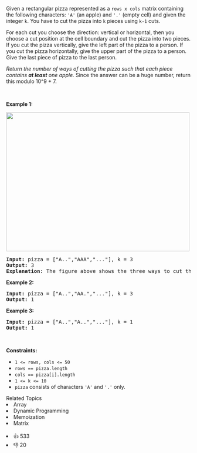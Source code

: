 <p>Given a rectangular pizza represented as a <code>rows x cols</code>&nbsp;matrix containing the following characters: <code>'A'</code> (an apple) and <code>'.'</code> (empty cell) and given the integer <code>k</code>. You have to cut the pizza into <code>k</code> pieces using <code>k-1</code> cuts.&nbsp;</p>

<p>For each cut you choose the direction: vertical or horizontal, then you choose a cut position at the cell boundary and cut the pizza into two pieces. If you cut the pizza vertically, give the left part of the pizza to a person. If you cut the pizza horizontally, give the upper part of the pizza to a person. Give the last piece of pizza to the last person.</p>

<p><em>Return the number of ways of cutting the pizza such that each piece contains <strong>at least</strong> one apple.&nbsp;</em>Since the answer can be a huge number, return this modulo 10^9 + 7.</p>

<p>&nbsp;</p> 
<p><strong>Example 1:</strong></p>

<p><strong><img alt="" src="https://assets.leetcode.com/uploads/2020/04/23/ways_to_cut_apple_1.png" style="width: 500px; height: 378px;" /></strong></p>

<pre>
<strong>Input:</strong> pizza = ["A..","AAA","..."], k = 3
<strong>Output:</strong> 3 
<strong>Explanation:</strong> The figure above shows the three ways to cut the pizza. Note that pieces must contain at least one apple.
</pre>

<p><strong>Example 2:</strong></p>

<pre>
<strong>Input:</strong> pizza = ["A..","AA.","..."], k = 3
<strong>Output:</strong> 1
</pre>

<p><strong>Example 3:</strong></p>

<pre>
<strong>Input:</strong> pizza = ["A..","A..","..."], k = 1
<strong>Output:</strong> 1
</pre>

<p>&nbsp;</p> 
<p><strong>Constraints:</strong></p>

<ul> 
 <li><code>1 &lt;= rows, cols &lt;= 50</code></li> 
 <li><code>rows ==&nbsp;pizza.length</code></li> 
 <li><code>cols ==&nbsp;pizza[i].length</code></li> 
 <li><code>1 &lt;= k &lt;= 10</code></li> 
 <li><code>pizza</code> consists of characters <code>'A'</code>&nbsp;and <code>'.'</code> only.</li> 
</ul>

<div><div>Related Topics</div><div><li>Array</li><li>Dynamic Programming</li><li>Memoization</li><li>Matrix</li></div></div><br><div><li>👍 533</li><li>👎 20</li></div>